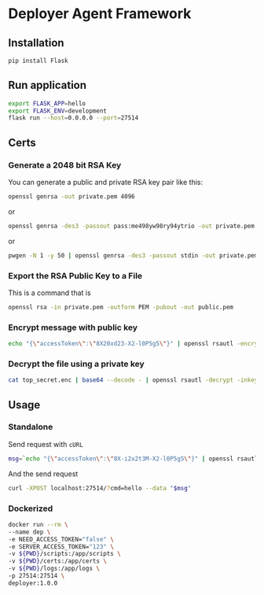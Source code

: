 # Deployer Agent Framework

## Installation

```bash
pip install Flask
```
## Run application
```bash
export FLASK_APP=hello
export FLASK_ENV=development
flask run --host=0.0.0.0 --port=27514
```

## Certs

### Generate a 2048 bit RSA Key
You can generate a public and private RSA key pair like this:
```bash
openssl genrsa -out private.pem 4096
```
or 
```bash
openssl genrsa -des3 -passout pass:me498yw98ry94ytrio -out private.pem 4096
```
or 
```bash
pwgen -N 1 -y 50 | openssl genrsa -des3 -passout stdin -out private.pem 4096
```
### Export the RSA Public Key to a File

This is a command that is

```bash
openssl rsa -in private.pem -outform PEM -pubout -out public.pem
```
### Encrypt message with public key

```bash
echo "{\"accessToken\":\"8X20xd23-X2-l0P5g5\"}" | openssl rsautl -encrypt -inkey public.pem -pubin -in - | base64 > top_secret.enc
```

### Decrypt the file using a private key

```bash
cat top_secret.enc | base64 --decode - | openssl rsautl -decrypt -inkey private.pem -in -
```

## Usage

### Standalone

Send request with `cURL`

```bash
msg=`echo "{\"accessToken\":\"8X-i2x2t3M-X2-l0P5g5\"}" | openssl rsautl -encrypt -inkey public.pem -pubin -in - | base64`
```
And the send request
```bash
curl -XPOST localhost:27514/?cmd=hello --data "$msg"
```

### Dockerized

```bash
docker run --rm \
--name dep \
-e NEED_ACCESS_TOKEN="false" \
-e SERVER_ACCESS_TOKEN="123" \
-v ${PWD}/scripts:/app/scripts \
-v ${PWD}/certs:/app/certs \
-v ${PWD}/logs:/app/logs \
-p 27514:27514 \
deployer:1.0.0
```